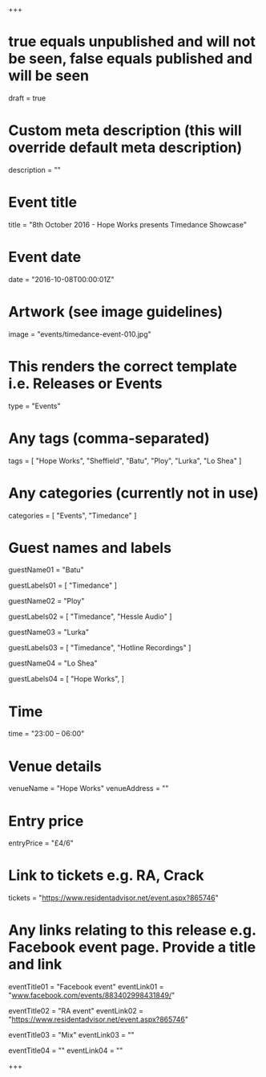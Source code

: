 +++

# true equals unpublished and will not be seen, false equals published and will be seen
draft = true

# Custom meta description (this will override default meta description)
description = ""

# Event title
title = "8th October 2016 - Hope Works presents Timedance Showcase"

# Event date
date = "2016-10-08T00:00:01Z"

# Artwork (see image guidelines)
image = "events/timedance-event-010.jpg"

# This renders the correct template i.e. Releases or Events
type = "Events"

# Any tags (comma-separated)
tags = [ 
	"Hope Works", 
	"Sheffield",
	"Batu",
	"Ploy",
	"Lurka",
	"Lo Shea"
]

# Any categories (currently not in use)
categories = [
  "Events",
  "Timedance"
]

# Guest names and labels
guestName01 = "Batu"

guestLabels01 = [
	"Timedance"
]

guestName02 = "Ploy"

guestLabels02 = [
	"Timedance",
	"Hessle Audio"
]

guestName03 = "Lurka"

guestLabels03 = [
	"Timedance",
	"Hotline Recordings"
]

guestName04 = "Lo Shea"

guestLabels04 = [
	"Hope Works",
]

# Time
time = "23:00 – 06:00"

# Venue details
venueName = "Hope Works"
venueAddress = ""

# Entry price
entryPrice = "£4/6"

# Link to tickets e.g. RA, Crack 
tickets = "https://www.residentadvisor.net/event.aspx?865746"

# Any links relating to this release e.g. Facebook event page. Provide a title and link
eventTitle01 = "Facebook event"
eventLink01 = "www.facebook.com/events/883402998431849/"

eventTitle02 = "RA event"
eventLink02 = "https://www.residentadvisor.net/event.aspx?865746"

eventTitle03 = "Mix"
eventLink03 = ""

eventTitle04 = ""
eventLink04 = ""


+++
